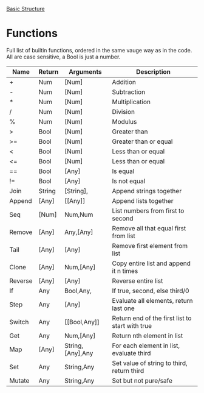 [Basic Structure](https://github.com/stuin/Solisp/blob/master/Docs/Basics.md)

# Functions
Full list of builtin functions, ordered in the same vauge way as in the code.
All are case sensitive, a Bool is just a number.

Name 	|Return |Arguments 			|Description									|
----	|----	|----				|----											|
\+		|Num	|\[Num\] 			|Addition										|
\-		|Num	|\[Num\] 			|Subtraction									|
*		|Num	|\[Num\] 			|Multiplication									|
/		|Num	|\[Num\] 			|Division										|
%		|Num	|\[Num\] 			|Modulus										|
\>		|Bool 	|\[Num\] 			|Greater than									|
\>=		|Bool 	|\[Num\] 			|Greater than or equal 							|
<		|Bool 	|\[Num\] 			|Less than or equal 							|
<=		|Bool 	|\[Num\] 			|Less than or equal 							|
==		|Bool	|\[Any\]			|Is equal 										|
\!=		|Bool	|\[Any\]			|Is not equal 									|
Join	|String	|\[String\],<String>|Append strings together 						|
Append	|\[Any\]|\[\[Any\]\]		|Append lists together 							|
Seq		|\[Num\]|Num,Num 			|List numbers from first to second 				|
Remove	|\[Any\]|Any,\[Any\]		|Remove all that equal first from list 			|
Tail	|\[Any\]|\[Any\]			|Remove first element from list 				|
Clone	|\[Any\]|Num,\[Any\]		|Copy entire list and append it n times 		|
Reverse |\[Any\]|\[Any\]			|Reverse entire list 							|
If 		|Any 	|Bool,Any,<Any>		|If true, second, else third/0 					|
Step	|Any 	|\[Any\]			|Evaluate all elements, return last one 		|
Switch	|Any 	|\[\[Bool,Any\]\]	|Return end of the first list to start with true|
Get 	|Any 	|Num,\[Any\]		|Return nth element in list 					|
Map 	|\[Any\]|String,\[Any\],Any |For each element in list, evaluate third 		|
Set 	|Any 	|String,Any 		|Set value of string to third, return third		|
Mutate 	|Any 	|String,Any 		|Set but not pure/safe							|
